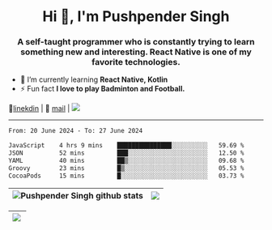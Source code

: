 <h1 align="center">Hi 👋, I'm Pushpender Singh</h1>
<h3 align="center">A self-taught programmer who is constantly trying to learn something new and interesting. React Native is one of my favorite technologies.</h3>

- 🌱 I’m currently learning **React Native, Kotlin**
- ⚡ Fun fact **I love to play Badminton and Football.**

👔[linekdin](https://www.linkedin.com/in/pushpender-singh-240061202/) | 📧 [mail](mailto:pushpendersingh694@gmail.com) | 
<a href="https://github.com/pushpender-singh-ap/pushpender-singh-ap">
    <img src="https://komarev.com/ghpvc/?username=pushpender-singh-ap&style=for-the-badge">
</a>


---

<!--START_SECTION:waka-->

```txt
From: 20 June 2024 - To: 27 June 2024

JavaScript    4 hrs 9 mins    ███████████████░░░░░░░░░░   59.69 %
JSON          52 mins         ███░░░░░░░░░░░░░░░░░░░░░░   12.50 %
YAML          40 mins         ██▒░░░░░░░░░░░░░░░░░░░░░░   09.68 %
Groovy        23 mins         █▒░░░░░░░░░░░░░░░░░░░░░░░   05.53 %
CocoaPods     15 mins         █░░░░░░░░░░░░░░░░░░░░░░░░   03.73 %
```

<!--END_SECTION:waka-->


| <a><img align="center" src="https://github-readme-stats-iota-ecru-15.vercel.app/api?username=pushpender-singh-ap&show_icons=true&include_all_commits=true&theme=buefy&hide_border=true" alt="Pushpender Singh github stats" /></a> | <a><img align="center" src="https://github-readme-stats-iota-ecru-15.vercel.app/api/top-langs/?username=pushpender-singh-ap&layout=compact&theme=buefy&hide_border=true" /></a> |
| ------------- | ------------- |

| <a> <img align="left" src="https://github-readme-streak-stats.herokuapp.com/?user=pushpender-singh-ap" /></br> </a> |
| ------------- |
